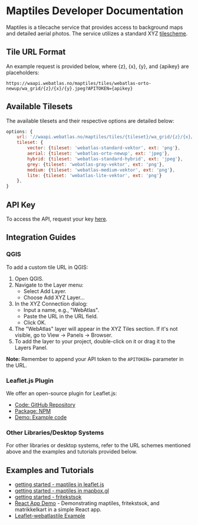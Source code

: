 
# Maptiles Developer Documentation

Maptiles is a tilecache service that provides access to background maps and detailed aerial photos. The service utilizes a standard XYZ [tilescheme](https://en.wikipedia.org/wiki/Tiled_web_map).

## Tile URL Format

An example request is provided below, where {z}, {x}, {y}, and {apikey} are placeholders:

```plaintext
https://waapi.webatlas.no/maptiles/tiles/webatlas-orto-newup/wa_grid/{z}/{x}/{y}.jpeg?APITOKEN={apikey}
```

## Available Tilesets

The available tilesets and their respective options are detailed below:

```javascript
options: {
    url: '//waapi.webatlas.no/maptiles/tiles/{tileset}/wa_grid/{z}/{x}/{y}.{ext}?APITOKEN={apikey}',
    tileset: {
        vector: {tileset: 'webatlas-standard-vektor', ext: 'png'},
        aerial: {tileset: 'webatlas-orto-newup', ext: 'jpeg'},
        hybrid: {tileset: 'webatlas-standard-hybrid', ext: 'jpeg'},
        grey: {tileset: 'webatlas-gray-vektor', ext: 'png'},
        medium: {tileset: 'webatlas-medium-vektor', ext: 'png'},
        lite: {tileset: 'webatlas-lite-vektor', ext: 'png'}
    },
}
```

## API Key

To access the API, request your key [here](https://www.norkart.no/dataoganalyse/).

## Integration Guides

### QGIS

To add a custom tile URL in QGIS:

1. Open QGIS.
2. Navigate to the Layer menu:
   - Select Add Layer.
   - Choose Add XYZ Layer...
3. In the XYZ Connection dialog:
   - Input a name, e.g., "WebAtlas".
   - Paste the URL in the URL field.
   - Click OK.
4. The "WebAtlas" layer will appear in the XYZ Tiles section. If it's not visible, go to View → Panels → Browser.
5. To add the layer to your project, double-click on it or drag it to the Layers Panel.

**Note:** Remember to append your API token to the `APITOKEN=` parameter in the URL.

### Leaflet.js Plugin

We offer an open-source plugin for Leaflet.js:

- [Code: GitHub Repository](https://github.com/Norkart/L.TileLayer.Webatlas)
- [Package: NPM](https://www.npmjs.com/package/leaflet-webatlastile)
- [Demo: Example code](https://github.com/Norkart/API-documentation/blob/main/code_and_tutorials/leaflet-webatlastiles-js)

### Other Libraries/Desktop Systems

For other libraries or desktop systems, refer to the URL schemes mentioned above and the examples and tutorials provided below.

## Examples and Tutorials

- [getting started - maptiles in leaflet.js](https://github.com/Norkart/API-documentation/tree/main/code_and_tutorials/getting%20started%20-%20maptiles%20in%20leaflet.js)
- [getting started - maptiles in mapbox.gl](https://github.com/Norkart/API-documentation/tree/main/code_and_tutorials/getting%20started%20-%20maptiles%20in%20mapbox.gl)
- [getting started - fritekstsok](https://github.com/Norkart/API-documentation/tree/main/code_and_tutorials/getting%20started%20-%20wms-overlays%20in%20leaflet.js)
- [React App Demo](https://github.com/Norkart/API-documentation/tree/main/code_and_tutorials/reactleaflet_fritekstsok_maptiles_matrikkelkart_example) - Demonstrating maptiles, fritekstsok, and matrikkelkart in a simple React app.
- [Leaflet-webatlastile Example](https://github.com/Norkart/API-documentation/blob/main/code_and_tutorials/leaflet-webatlastiles-js)
